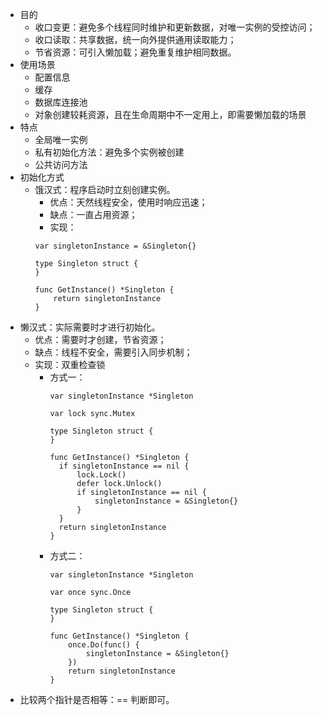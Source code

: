 - 目的
    - 收口变更：避免多个线程同时维护和更新数据，对唯一实例的受控访问；
    - 收口读取：共享数据，统一向外提供通用读取能力；
    - 节省资源：可引入懒加载；避免重复维护相同数据。
- 使用场景
    - 配置信息
    - 缓存
    - 数据库连接池
    - 对象创建较耗资源，且在生命周期中不一定用上，即需要懒加载的场景
- 特点
    - 全局唯一实例
    - 私有初始化方法：避免多个实例被创建
    - 公共访问方法
- 初始化方式
    - 饿汉式：程序启动时立刻创建实例。
        - 优点：天然线程安全，使用时响应迅速；
        - 缺点：一直占用资源；
        - 实现：
      ```
      var singletonInstance = &Singleton{}
  
      type Singleton struct {
      }
      
      func GetInstance() *Singleton {
          return singletonInstance
      }
      ```
- 懒汉式：实际需要时才进行初始化。
    - 优点：需要时才创建，节省资源；
    - 缺点：线程不安全，需要引入同步机制；
    - 实现：双重检查锁
        - 方式一：
          ```
          var singletonInstance *Singleton
    
          var lock sync.Mutex
    
          type Singleton struct {
          }
    
          func GetInstance() *Singleton {
            if singletonInstance == nil {
                lock.Lock()
                defer lock.Unlock()
                if singletonInstance == nil {
                    singletonInstance = &Singleton{}
                }
            }
            return singletonInstance
          }
          ```
        - 方式二：
          ```
          var singletonInstance *Singleton
    
          var once sync.Once
        
          type Singleton struct {
          }
        
          func GetInstance() *Singleton {
              once.Do(func() {
                  singletonInstance = &Singleton{}
              })
              return singletonInstance
          }
          ```
- 比较两个指针是否相等：== 判断即可。